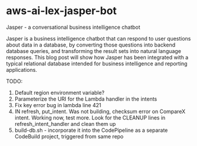 # aws-ai-lex-jasper-bot
Jasper - a conversational business intelligence chatbot

Jasper is a business intelligence chatbot that can respond to user questions about data in a database, by converting those questions into backend database queries, and transforming the result sets into natural language responses.  This blog post will show how Jasper has been integrated with a typical relational database intended for business intelligence and reporting applications.

TODO: 
1. Default region environment variable?
2. Parameterize the URI for the Lambda handler in the intents
3. Fix key error bug in lambda line 421
4. IN refresh, put_intent.  Was not building, checksum error on CompareX intent.  Working now, test more.  Look for the CLEANUP lines in refresh_intent_handler and clean them up
5. build-db.sh - incorporate it into the CodePipeline as a separate CodeBuild project, triggered from same repo
